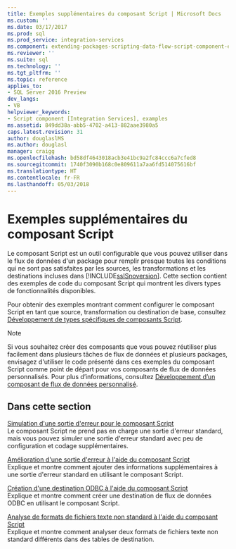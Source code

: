 ```yaml
---
title: Exemples supplémentaires du composant Script | Microsoft Docs
ms.custom: ''
ms.date: 03/17/2017
ms.prod: sql
ms.prod_service: integration-services
ms.component: extending-packages-scripting-data-flow-script-component-examples
ms.reviewer: ''
ms.suite: sql
ms.technology: ''
ms.tgt_pltfrm: ''
ms.topic: reference
applies_to:
- SQL Server 2016 Preview
dev_langs:
- VB
helpviewer_keywords:
- Script component [Integration Services], examples
ms.assetid: 849dd38a-abb5-4702-a413-882aae3980a5
caps.latest.revision: 31
author: douglaslMS
ms.author: douglasl
manager: craigg
ms.openlocfilehash: bd58df4643018acb3e41bc9a2fc84ccc6a7cfed8
ms.sourcegitcommit: 1740f3090b168c0e809611a7aa6fd514075616bf
ms.translationtype: HT
ms.contentlocale: fr-FR
ms.lasthandoff: 05/03/2018
---
```

# <a name="additional-script-component-examples"></a>Exemples supplémentaires du composant Script
  Le composant Script est un outil configurable que vous pouvez utiliser dans le flux de données d'un package pour remplir presque toutes les conditions qui ne sont pas satisfaites par les sources, les transformations et les destinations incluses dans [!INCLUDE[ssISnoversion](../../includes/ssisnoversion-md.md)]. Cette section contient des exemples de code du composant Script qui montrent les divers types de fonctionnalités disponibles.  
  
 Pour obtenir des exemples montrant comment configurer le composant Script en tant que source, transformation ou destination de base, consultez [Développement de types spécifiques de composants Script](../../integration-services/extending-packages-scripting-data-flow-script-component-types/developing-specific-types-of-script-components.md).  
  
> [!NOTE]  
>  Si vous souhaitez créer des composants que vous pouvez réutiliser plus facilement dans plusieurs tâches de flux de données et plusieurs packages, envisagez d'utiliser le code présenté dans ces exemples du composant Script comme point de départ pour vos composants de flux de données personnalisés. Pour plus d’informations, consultez [Développement d’un composant de flux de données personnalisé](../../integration-services/extending-packages-custom-objects/data-flow/developing-a-custom-data-flow-component.md).  
  
## <a name="in-this-section"></a>Dans cette section  
 [Simulation d'une sortie d'erreur pour le composant Script](../../integration-services/extending-packages-scripting-data-flow-script-component-examples/simulating-an-error-output-for-the-script-component.md)  
 Le composant Script ne prend pas en charge une sortie d'erreur standard, mais vous pouvez simuler une sortie d'erreur standard avec peu de configuration et codage supplémentaires.  
  
 [Amélioration d'une sortie d'erreur à l'aide du composant Script](../../integration-services/extending-packages-scripting-data-flow-script-component-examples/enhancing-an-error-output-with-the-script-component.md)  
 Explique et montre comment ajouter des informations supplémentaires à une sortie d'erreur standard en utilisant le composant Script.  
  
 [Création d'une destination ODBC à l'aide du composant Script](../../integration-services/extending-packages-scripting-data-flow-script-component-examples/creating-an-odbc-destination-with-the-script-component.md)  
 Explique et montre comment créer une destination de flux de données ODBC en utilisant le composant Script.  
  
 [Analyse de formats de fichiers texte non standard à l'aide du composant Script](../../integration-services/extending-packages-scripting-data-flow-script-component-examples/parsing-non-standard-text-file-formats-with-the-script-component.md)  
 Explique et montre comment analyser deux formats de fichiers texte non standard différents dans des tables de destination.  
  
  
